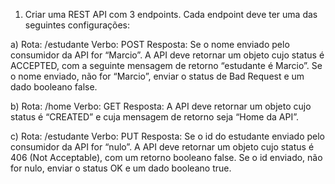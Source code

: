 1. Criar uma REST API com 3 endpoints. Cada endpoint deve ter uma das seguintes configurações:

a) Rota: /estudante
Verbo: POST
Resposta: Se o nome enviado pelo consumidor da API for “Marcio”. A API deve retornar um objeto
cujo status é ACCEPTED, com a seguinte mensagem de retorno “estudante é Marcio”. Se o nome
enviado, não for “Marcio”, enviar o status de Bad Request e um dado booleano false.


b) Rota: /home
Verbo: GET
Resposta: A API deve retornar um objeto cujo status é “CREATED” e cuja mensagem de retorno
seja “Home da API”.


c) Rota: /estudante
Verbo: PUT
Resposta: Se o id do estudante enviado pelo consumidor da API for “nulo”. A API deve retornar um
objeto cujo status é 406 (Not Acceptable), com um retorno booleano false. Se o id enviado, não for
nulo, enviar o status OK e um dado booleano true.
